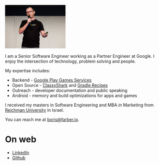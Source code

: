 
<img src="img/Header.jpg" width="200"/>

I am a Senior Software Engineer working as a Partner Engineer at Google. I enjoy the intersection
of technology, problem solving and people.
 
My expertise includes: 
* Backend - [Google Play Games Services](https://developer.android.com/games/pgs/overview)
* Open Source - [ClassyShark](https://github.com/google/android-classyshark) and [Gradle Recipes](https://github.com/android/gradle-recipes)
* Outreach - developer documentation and public speaking
* Android - memory and build optimizations for apps and games

I received my masters in Software Engineering and MBA in Marketing from [Reichman 
University](https://www.runi.ac.il/en/) in Israel.

You can reach me at <boris@farber.io>.

# On web
* [LinkedIn](https://www.linkedin.com/in/borisfarber/) 
* [Github](https://github.com/borisf) 
